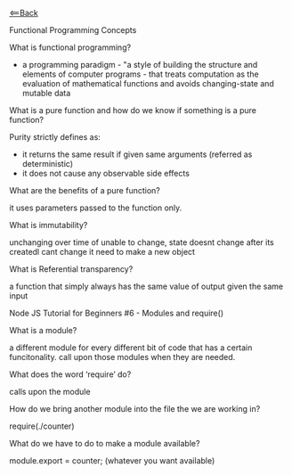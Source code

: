 [<==Back](README.md)


Functional Programming Concepts


What is functional programming?

- a programming paradigm - "a style of building the structure and elements of computer programs - that treats computation as the evaluation of mathematical functions and avoids changing-state and mutable data

What is a pure function and how do we know if something is a pure function?

Purity strictly defines as:

- it returns the same result if given same arguments (referred as deterministic)
- it does not cause any observable side effects

What are the benefits of a pure function?

it uses parameters passed to the function only.

What is immutability?

unchanging over time of unable to change, state doesnt change after its createdl cant change it need to make a  new object

What is Referential transparency?

a function that simply always has the same value of output given the same input



Node JS Tutorial for Beginners #6 - Modules and require()



What is a module?

a different module for every different bit of code that has a certain funcitonality. call upon those modules when they are needed.

What does the word ‘require’ do?

calls upon the module


How do we bring another module into the file the we are working in?

require(./counter)

<!-- import weather from './weather.js; -->


What do we have to do to make a module available?

module.export = counter; (whatever you want available)

<!-- export default app; -->